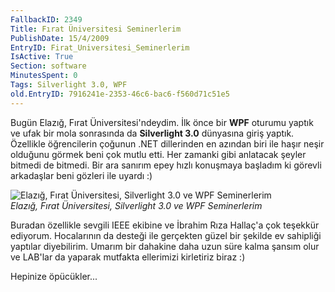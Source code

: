 ```yaml
---
FallbackID: 2349
Title: Fırat Üniversitesi Seminerlerim
PublishDate: 15/4/2009
EntryID: Firat_Universitesi_Seminerlerim
IsActive: True
Section: software
MinutesSpent: 0
Tags: Silverlight 3.0, WPF
old.EntryID: 7916241e-2353-46c6-bac6-f560d71c51e5
---
```

Bugün Elazığ, Fırat Üniversitesi'ndeydim. İlk önce bir **WPF** oturumu
yaptık ve ufak bir mola sonrasında da **Silverlight 3.0** dünyasına
giriş yaptık. Özellikle öğrencilerin çoğunun .NET dillerinden en azından
biri ile haşır neşir olduğunu görmek beni çok mutlu etti. Her zamanki
gibi anlatacak şeyler bitmedi de bitmedi. Bir ara sanırım epey hızlı
konuşmaya başladım ki görevli arkadaşlar beni gözleri ile uyardı :)

![Elazığ, Fırat Üniversitesi, Silverlight 3.0 ve WPF
Seminerlerim](http://cdn.daron.yondem.com/assets/2349/14042009_1.jpg)\
*Elazığ, Fırat Üniversitesi, Silverlight 3.0 ve WPF Seminerlerim*

Buradan özellikle sevgili IEEE ekibine ve İbrahim Rıza Hallaç'a çok
teşekkür ediyorum. Hocalarının da desteği ile gerçekten güzel bir
şekilde ev sahipliği yaptılar diyebilirim. Umarım bir dahakine daha uzun
süre kalma şansım olur ve LAB'lar da yaparak mutfakta ellerimizi
kirletiriz biraz :)

Hepinize öpücükler...


